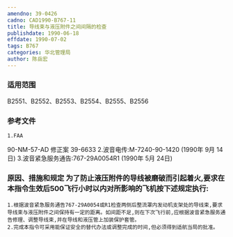 ```yaml
---
amendno: 39-0426
cadno: CAD1990-B767-11
title: 导线束与液压附件之间间隔的检查
publishdate: 1990-06-18
effdate: 1990-07-02
tags: B767
categories: 华北管理局
author: 陈岳宏
---
```


### 适用范围 
B2551、B2552、B2553、B2554、B2555、B2556

<!--more-->
### 参考文件
    1.FAA 
90-NM-57-AD 修正案 39-6633 
    2.波音电传:M-7240-90-1420 (1990年 9月 14日) 
    3.波音紧急服务通告:767-29A0054R1 (1990年 5月 24日)

### 原因、措施和规定     为了防止液压附件的导线被磨破而引起着火,要求在本指令生效后500飞行小时以内对所影响的飞机按下述规定执行: 
    1.根据波音紧急服务通告767-29A0054或R1检查两侧后整流罩内发动机支架处的导线束,要求导线束与液压附件之间保持有一定的距离。如间距不足,则在下次飞行前,应根据波音紧急服务通告修理、调整导线束,并在导线和液压管上加装保护套管。 
    2.完成本指令可采用能保证安全的替代办法或调整完成的时间,但必须得到适航当局的批准。


